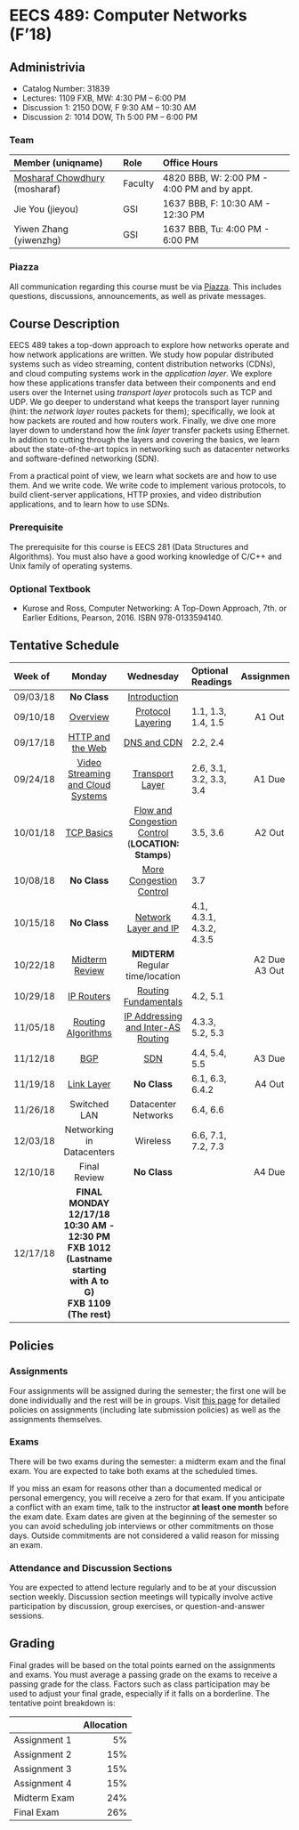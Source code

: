 # EECS 489: Computer Networks (F’18)

## Administrivia
 - Catalog Number: 31839
 - Lectures: 1109 FXB, MW: 4:30 PM – 6:00 PM
 - Discussion 1: 2150 DOW, F 9:30 AM – 10:30 AM
 - Discussion 2: 1014 DOW, Th 5:00 PM – 6:00 PM

### Team

| Member (uniqname) | Role | Office Hours |
| :---------------- | :--- | :----------- |
| [Mosharaf Chowdhury](http://www.mosharaf.com/) (mosharaf) | Faculty | 4820 BBB, W: 2:00 PM - 4:00 PM and by appt.
| Jie You (jieyou) | GSI | 1637 BBB, F: 10:30 AM - 12:30 PM |
| Yiwen Zhang (yiwenzhg) | GSI | 1637 BBB, Tu: 4:00 PM - 6:00 PM |

### Piazza
All communication regarding this course must be via [Piazza](https://piazza.com/umich/fall2018/eecs489/). 
This includes questions, discussions, announcements, as well as private messages.

## Course Description
EECS 489 takes a top-down approach to explore how networks operate and how network applications are written. 
We study how popular distributed systems such as video streaming, content distribution networks (CDNs), and cloud computing systems work in the *application layer*.
We explore how these applications transfer data between their components and end users over the Internet using *transport layer* protocols such as TCP and UDP.
We go deeper to understand what keeps the transport layer running (hint: the *network layer* routes packets for them); specifically, we look at how packets are routed and how routers work.
Finally, we dive one more layer down to understand how the *link layer* transfer packets using Ethernet.
In addition to cutting through the layers and covering the basics, we learn about the state-of-the-art topics in networking such as datacenter networks and software-defined networking (SDN). 

From a practical point of view, we learn what sockets are and how to use them. 
And we write code. 
We write code to implement various protocols, to build client-server applications, HTTP proxies, and video distribution applications, and to learn how to use SDNs.

### Prerequisite

The prerequisite for this course is EECS 281 (Data Structures and Algorithms). 
You must also have a good working knowledge of C/C++ and Unix family of operating systems.

### Optional Textbook

- Kurose and Ross, Computer Networking: A Top-Down Approach, 7th. or Earlier Editions, Pearson, 2016. ISBN 978-0133594140.

## Tentative Schedule

| Week of  | Monday | Wednesday | Optional Readings | Assignments
|:---------|:------:|:---------:|:------------------|:----------:
| 09/03/18 | **No Class** | [Introduction](Slides/090518.pptx) | 
| 09/10/18 | [Overview](Slides/091018.pptx) | [Protocol Layering](Slides/091218.pptx) | 1.1, 1.3, 1.4, 1.5 | A1 Out
| 09/17/18 | [HTTP and the Web](Slides/091718.pptx) | [DNS and CDN](Slides/091918.pptx) | 2.2, 2.4
| 09/24/18 | [Video Streaming and Cloud Systems](Slides/092418.pptx) | [Transport Layer](Slides/092618.pptx) | 2.6, 3.1, 3.2, 3.3, 3.4 | A1 Due
| 10/01/18 | [TCP Basics](Slides/100118.pptx) | [Flow and Congestion Control](Slides/100318.pptx) <br> (**LOCATION: Stamps**) | 3.5, 3.6 | A2 Out
| 10/08/18 | **No Class** | [More Congestion Control](Slides/101018.pptx) | 3.7
| 10/15/18 | **No Class** | [Network Layer and IP](Slides/101718.pptx) | 4.1, 4.3.1, 4.3.2, 4.3.5
| 10/22/18 | [Midterm Review](Slides/102218.pptx) | **MIDTERM** <br> Regular time/location | | A2 Due<br>A3 Out
| 10/29/18 | [IP Routers](Slides/102918.pptx) | [Routing Fundamentals](Slides/103118.pptx) | 4.2, 5.1 | 
| 11/05/18 | [Routing Algorithms](Slides/110518.pptx) | [IP Addressing and Inter-AS Routing](Slides/110718.pptx) | 4.3.3, 5.2, 5.3
| 11/12/18 | [BGP](Slides/111218.pptx) | [SDN](Slides/111418.pptx) | 4.4, 5.4, 5.5 | A3 Due
| 11/19/18 | [Link Layer](Slides/111918.pptx) | **No Class** | 6.1, 6.3, 6.4.2 | A4 Out
| 11/26/18 | Switched LAN | Datacenter Networks | 6.4, 6.6
| 12/03/18 | Networking in Datacenters | Wireless | 6.6, 7.1, 7.2, 7.3
| 12/10/18 | Final Review | **No Class** | | A4 Due
| 12/17/18 | **FINAL <br> MONDAY 12/17/18 <br> 10:30 AM - 12:30 PM <br> FXB 1012 (Lastname starting with A to G) <br> FXB 1109 (The rest)** | | | 

## Policies

### Assignments
Four assignments will be assigned during the semester; the first one will be done individually and the rest will be in groups.
Visit [this page](Assignments) for detailed policies on assignments (including late submission policies) as well as the assignments themselves. 

### Exams
There will be two exams during the semester: a midterm exam and the final exam. 
You are expected to take both exams at the scheduled times. 

If you miss an exam for reasons other than a documented medical or personal emergency, you will receive a zero for that exam. 
If you anticipate a conflict with an exam time, talk to the instructor **at least one month** before the exam date. 
Exam dates are given at the beginning of the semester so you can avoid scheduling job interviews or other commitments on those days. 
Outside commitments are not considered a valid reason for missing an exam.

### Attendance and Discussion Sections
You are expected to attend lecture regularly and to be at your discussion section weekly. 
Discussion section meetings will typically involve active participation by discussion, group exercises, or question-and-answer sessions.

## Grading
Final grades will be based on the total points earned on the assignments and exams. 
You must average a passing grade on the exams to receive a passing grade for the class. 
Factors such as class participation may be used to adjust your final grade, especially if it falls on a borderline. 
The tentative point breakdown is:

|              | Allocation 
| -------------| ----------:
| Assignment 1 |  5%        
| Assignment 2 | 15%        
| Assignment 3 | 15%        
| Assignment 4 | 15%        
| Midterm Exam | 24%        
| Final Exam   | 26%        
